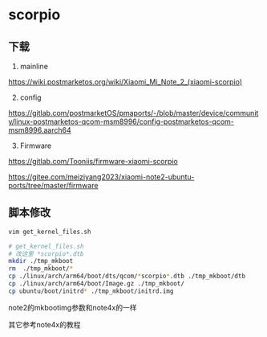 # scorpio

## 下载

1. mainline

https://wiki.postmarketos.org/wiki/Xiaomi_Mi_Note_2_(xiaomi-scorpio)

2. config

https://gitlab.com/postmarketOS/pmaports/-/blob/master/device/community/linux-postmarketos-qcom-msm8996/config-postmarketos-qcom-msm8996.aarch64

3. Firmware

https://gitlab.com/Tooniis/firmware-xiaomi-scorpio

https://gitee.com/meiziyang2023/xiaomi-note2-ubuntu-ports/tree/master/firmware

## 脚本修改

```sh
vim get_kernel_files.sh

# get_kernel_files.sh
# 改这里 *scorpio*.dtb
mkdir ./tmp_mkboot
rm  ./tmp_mkboot/*
cp ./linux/arch/arm64/boot/dts/qcom/*scorpio*.dtb ./tmp_mkboot/dtb
cp ./linux/arch/arm64/boot/Image.gz ./tmp_mkboot/
cp ubuntu/boot/initrd* ./tmp_mkboot/initrd.img
```

note2的mkbootimg参数和note4x的一样

其它参考note4x的教程